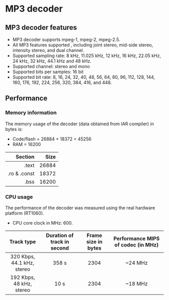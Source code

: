 # MP3 decoder 

## MP3 decoder features
* MP3 decoder supports mpeg-1, mpeg-2, mpeg-2.5.
* All MP3 features supported , including joint stereo, mid-side stereo, intensity stereo, and dual channel.
* Supported sampling rate: 8 kHz, 11.025 kHz, 12 kHz, 16 kHz, 22.05 kHz, 24 kHz, 32 kHz, 44.1 kHz and 48 kHz.
* Supported channel: stereo and mono
* Supported bits per samples: 16 bit
* Supported bit rate: 8, 16, 24, 32, 40, 48, 56, 64, 80, 96, 112, 128, 144, 160, 176, 192, 224, 256, 320, 384, 416, and 448.

## Performance

### Memory information
The memory usage of the decoder (data obtained from IAR compiler) in bytes is:
* Code/flash = 26884 + 18372 = 45256
* RAM = 16200

| Section | Size |
|--------:|-----:|
| .text | 26884 |
| .ro & .const | 18372 |
| .bss | 16200 |

### CPU usage
The performance of the decoder was measured using the real hardware platform (RT1060).
* CPU core clock in MHz: 600.

| Track type | Duration of track in second | Frame size in bytes | Performance MIPS of codec (in MHz)  |
|:----------:|:---------------------------:|:-------------------:|:----------------------------------:|
|320 Kbps, 44.1 kHz, stereo| 358 s  | 2304 | ~24 MHz |
|192 Kbps, 48 kHz, stereo| 10 s  | 2304 | ~18 MHz |

